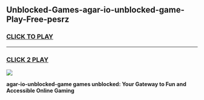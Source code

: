 
## Unblocked-Games-agar-io-unblocked-game-Play-Free-pesrz
<h3>
<a href="https://premium76.site?title=agar-io-unblocked-game&ref=21A">CLICK TO PLAY</a></h3>
<hr>

<h3>
<a href="https://premium76.site?title=agar-io-unblocked-game&ref=21A">CLICK 2 PLAY</a>
  
</h3>

<a href="https://premium76.site?title=agar-io-unblocked-game&ref=21A"><img src="https://clearcache.store/games.png"></a>


**agar-io-unblocked-game games unblocked: Your Gateway to Fun and Accessible Online Gaming**
